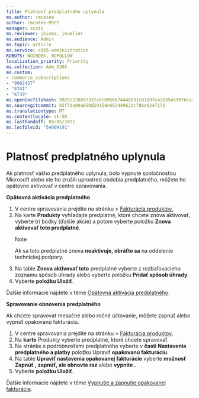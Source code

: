 ```yaml
---
title: Platnosť predplatného uplynula
ms.author: cmcatee
author: cmcatee-MSFT
manager: scotv
ms.reviewer: jkinma, jmueller
ms.audience: Admin
ms.topic: article
ms.service: o365-administration
ROBOTS: NOINDEX, NOFOLLOW
localization_priority: Priority
ms.collection: Adm_O365
ms.custom:
- commerce_subscriptions
- "9002437"
- "4741"
- "4739"
ms.openlocfilehash: 9925c220897337cdc6956674448b31c818dfc42635459076ca29806f565b3050
ms.sourcegitcommit: b5f7da89a650d2915dc652449623c78be6247175
ms.translationtype: MT
ms.contentlocale: sk-SK
ms.lasthandoff: 08/05/2021
ms.locfileid: "54009191"
---
```

# <a name="subscription-expired"></a>Platnosť predplatného uplynula

Ak platnosť vášho predplatného uplynula, bolo vypnuté spoločnosťou Microsoft alebo ste ho zrušili uprostred obdobia predplatného, môžete ho opätovne aktivovať v centre spravovania.

**Opätovná aktivácia predplatného**

1. V centre spravovania prejdite na stránku  >  [Fakturácia produktov.](https://go.microsoft.com/fwlink/p/?linkid=842054)
2. Na karte **Produkty** vyhľadajte predplatné, ktoré chcete znova aktivovať, vyberte tri bodky (ďalšie akcie) a potom vyberte položku **Znova aktivovať toto predplatné**.
    > [!NOTE]
    > Ak sa toto predplatné znova **neaktivuje, obráťte sa** na oddelenie technickej podpory.
3. Na table **Znova aktivovať toto** predplatné vyberte z rozbaľovacieho zoznamu spôsob úhrady alebo vyberte položku **Pridať spôsob úhrady**.
4. Vyberte **položku Uložiť**.

Ďalšie informácie nájdete v téme [Opätovná aktivácia predplatného](/microsoft-365/commerce/subscriptions/reactivate-your-subscription).

**Spravovanie obnovenia predplatného**

Ak chcete spravovať mesačné alebo ročné účtovanie, môžete zapnúť alebo vypnúť opakovanú fakturáciu.

1. V centre spravovania prejdite na stránku  >  [Fakturácia produktov.](https://go.microsoft.com/fwlink/p/?linkid=842054)
2. Na **karte** Produkty vyberte predplatné, ktoré chcete spravovať.
3. Na stránke s podrobnosťami predplatného vyberte v **časti Nastavenia predplatného a platby** položku Upraviť **opakovanú fakturáciu**.
4. Na table **Upraviť nastavenia opakovanej fakturácie** vyberte **možnosť Zapnúť** **, zapnúť, ale obnovte raz** alebo **vypnite .**
5. Vyberte **položku Uložiť**.

Ďalšie informácie nájdete v téme [Vypnutie a zapnutie opakovanej fakturácie](/microsoft-365/commerce/subscriptions/renew-your-subscription#turn-recurring-billing-off-or-on).